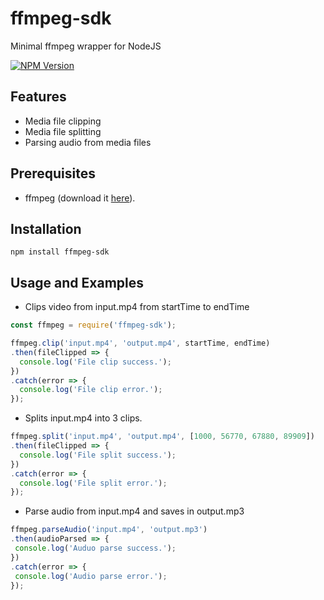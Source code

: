 # ffmpeg-sdk
Minimal ffmpeg wrapper for NodeJS

  [![NPM Version][npm-image]][npm-url]

## Features
 * Media file clipping
 * Media file splitting
 * Parsing audio from media files

## Prerequisites
 * ffmpeg (download it [here](https://www.ffmpeg.org/download.html)).

## Installation 
`npm install ffmpeg-sdk`

## Usage and Examples

 * Clips video from input.mp4 from startTime to endTime  
```js
const ffmpeg = require('ffmpeg-sdk');

ffmpeg.clip('input.mp4', 'output.mp4', startTime, endTime)
.then(fileClipped => {
  console.log('File clip success.');
})
.catch(error => {
  console.log('File clip error.');
});
```

 * Splits input.mp4 into 3 clips.
```js
ffmpeg.split('input.mp4', 'output.mp4', [1000, 56770, 67880, 89909])
.then(fileClipped => {
  console.log('File split success.');
})
.catch(error => {
  console.log('File split error.');
});
```

 * Parse audio from input.mp4 and saves in output.mp3  
 ```js
 ffmpeg.parseAudio('input.mp4', 'output.mp3')
.then(audioParsed => {
  console.log('Auduo parse success.');
})
.catch(error => {
  console.log('Audio parse error.');
});
```
[npm-image]: https://img.shields.io/npm/v/ffmpeg.svg
[npm-url]: https://npmjs.org/package/ffmpeg

